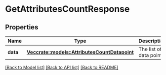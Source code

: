 # GetAttributesCountResponse

## Properties

Name | Type | Description | Notes
------------ | ------------- | ------------- | -------------
**data** | [**Vec<crate::models::AttributesCountDatapoint>**](AttributesCountDatapoint.md) | The list of data points. | [readonly]

[[Back to Model list]](../README.md#documentation-for-models) [[Back to API list]](../README.md#documentation-for-api-endpoints) [[Back to README]](../README.md)


